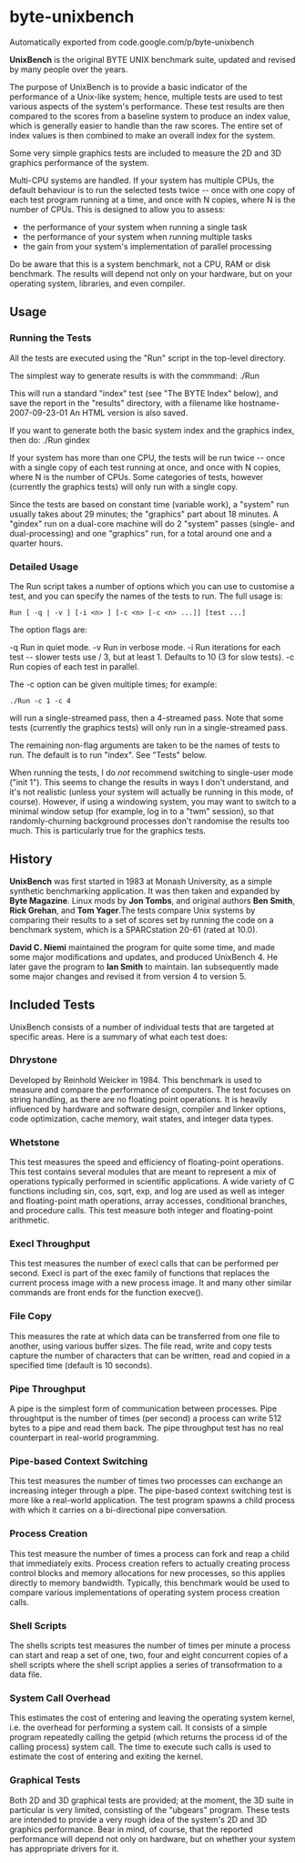 # byte-unixbench
Automatically exported from code.google.com/p/byte-unixbench

**UnixBench** is the original BYTE UNIX benchmark suite, updated and revised by many people over the years.

The purpose of UnixBench is to provide a basic indicator of the performance of a Unix-like system; hence, multiple tests are used to test various aspects of the system's performance. These test results are then compared to the scores from a baseline system to produce an index value, which is generally easier to handle than the raw scores. The entire set of index values is then combined to make an overall index for the system.

Some very simple graphics tests are included to measure the 2D and 3D graphics performance of the system.

Multi-CPU systems are handled. If your system has multiple CPUs, the default behaviour is to run the selected tests twice -- once with one copy of each test program running at a time, and once with N copies, where N is the number of CPUs. This is designed to allow you to assess:

- the performance of your system when running a single task
- the performance of your system when running multiple tasks
- the gain from your system's implementation of parallel processing

Do be aware that this is a system benchmark, not a CPU, RAM or disk benchmark. The results will depend not only on your hardware, but on your operating system, libraries, and even compiler.

## Usage
### Running the Tests

All the tests are executed using the "Run" script in the top-level directory.

The simplest way to generate results is with the commmand:
    ./Run

This will run a standard "index" test (see "The BYTE Index" below), and
save the report in the "results" directory, with a filename like
    hostname-2007-09-23-01
An HTML version is also saved.

If you want to generate both the basic system index and the graphics index,
then do:
    ./Run gindex

If your system has more than one CPU, the tests will be run twice -- once
with a single copy of each test running at once, and once with N copies,
where N is the number of CPUs.  Some categories of tests, however (currently
the graphics tests) will only run with a single copy.

Since the tests are based on constant time (variable work), a "system"
run usually takes about 29 minutes; the "graphics" part about 18 minutes.
A "gindex" run on a dual-core machine will do 2 "system" passes (single-
and dual-processing) and one "graphics" run, for a total around one and
a quarter hours.

### Detailed Usage
The Run script takes a number of options which you can use to customise a
test, and you can specify the names of the tests to run.  The full usage
is:

    Run [ -q | -v ] [-i <n> ] [-c <n> [-c <n> ...]] [test ...]

The option flags are:

  -q            Run in quiet mode.
  -v            Run in verbose mode.
  -i <count>    Run <count> iterations for each test -- slower tests
                use <count> / 3, but at least 1.  Defaults to 10 (3 for
                slow tests).
  -c <n>        Run <n> copies of each test in parallel.

The -c option can be given multiple times; for example:

    ./Run -c 1 -c 4

will run a single-streamed pass, then a 4-streamed pass.  Note that some
tests (currently the graphics tests) will only run in a single-streamed pass.

The remaining non-flag arguments are taken to be the names of tests to run.
The default is to run "index".  See "Tests" below.

When running the tests, I do *not* recommend switching to single-user mode
("init 1").  This seems to change the results in ways I don't understand,
and it's not realistic (unless your system will actually be running in this
mode, of course).  However, if using a windowing system, you may want to
switch to a minimal window setup (for example, log in to a "twm" session),
so that randomly-churning background processes don't randomise the results
too much.  This is particularly true for the graphics tests.

## History
**UnixBench** was first started in 1983 at Monash University, as a simple synthetic benchmarking application. It was then taken and expanded by **Byte Magazine**. Linux mods by **Jon Tombs**, and original authors **Ben Smith**, **Rick Grehan**, and **Tom Yager**.The tests compare Unix systems by comparing their results to a set of scores set by running the code on a benchmark system, which is a SPARCstation 20-61 (rated at 10.0).

**David C. Niemi** maintained the program for quite some time, and made some major modifications and updates, and produced UnixBench 4. He later gave the program to **Ian Smith** to maintain. Ian subsequently made some major changes and revised it from version 4 to version 5.

## Included Tests
UnixBench consists of a number of individual tests that are targeted at specific areas. Here is a summary of what each test does:

### Dhrystone
Developed by Reinhold Weicker in 1984. This benchmark is used to measure and compare the performance of computers. The test focuses on string handling, as there are no floating point operations. It is heavily influenced by hardware and software design, compiler and linker options, code optimization, cache memory, wait states, and integer data types.

### Whetstone
This test measures the speed and efficiency of floating-point operations. This test contains several modules that are meant to represent a mix of operations typically performed in scientific applications. A wide variety of C functions including sin, cos, sqrt, exp, and log are used as well as integer and floating-point math operations, array accesses, conditional branches, and procedure calls. This test measure both integer and floating-point arithmetic.

### Execl Throughput
This test measures the number of execl calls that can be performed per second. Execl is part of the exec family of functions that replaces the current process image with a new process image. It and many other similar commands are front ends for the function execve().

### File Copy
This measures the rate at which data can be transferred from one file to another, using various buffer sizes. The file read, write and copy tests capture the number of characters that can be written, read and copied in a specified time (default is 10 seconds).

### Pipe Throughput
A pipe is the simplest form of communication between processes. Pipe throughtput is the number of times (per second) a process can write 512 bytes to a pipe and read them back. The pipe throughput test has no real counterpart in real-world programming.

### Pipe-based Context Switching
This test measures the number of times two processes can exchange an increasing integer through a pipe. The pipe-based context switching test is more like a real-world application. The test program spawns a child process with which it carries on a bi-directional pipe conversation.

### Process Creation
This test measure the number of times a process can fork and reap a child that immediately exits. Process creation refers to actually creating process control blocks and memory allocations for new processes, so this applies directly to memory bandwidth. Typically, this benchmark would be used to compare various implementations of operating system process creation calls.

### Shell Scripts
The shells scripts test measures the number of times per minute a process can start and reap a set of one, two, four and eight concurrent copies of a shell scripts where the shell script applies a series of transofrmation to a data file.

### System Call Overhead
This estimates the cost of entering and leaving the operating system kernel, i.e. the overhead for performing a system call. It consists of a simple program repeatedly calling the getpid (which returns the process id of the calling process) system call. The time to execute such calls is used to estimate the cost of entering and exiting the kernel.

### Graphical Tests
Both 2D and 3D graphical tests are provided; at the moment, the 3D suite in particular is very limited, consisting of the "ubgears" program. These tests are intended to provide a very rough idea of the system's 2D and 3D graphics performance. Bear in mind, of course, that the reported performance will depend not only on hardware, but on whether your system has appropriate drivers for it.
